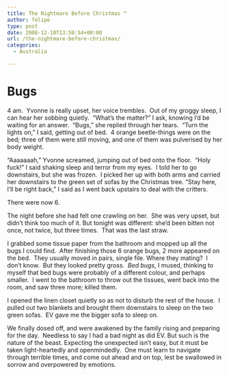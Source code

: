 ```yaml
---
title: The Nightmare Before Christmas ™
author: felipe
type: post
date: 2008-12-10T13:50:54+00:00
url: /the-nightmare-before-christmas/
categories:
  - Australia

---
```

# Bugs

4 am.  Yvonne is really upset, her voice trembles.  Out of my groggy sleep, I can hear her sobbing quietly.  &#8220;What&#8217;s the matter?&#8221; I ask, knowing I&#8217;d be waiting for an answer.  &#8220;Bugs,&#8221; she replied through her tears.  &#8220;Turn the lights on,&#8221; I said, getting out of bed.  4 orange beetle-things were on the bed; three of them were still moving, and one of them was pulverised by her body weight.

&#8220;Aaaaaaah,&#8221; Yvonne screamed, jumping out of bed onto the floor.  &#8220;Holy fuck!&#8221; I said shaking sleep and terror from my eyes.  I told her to go downstairs, but she was frozen.  I picked her up with both arms and carried her downstairs to the green set of sofas by the Christmas tree. &#8220;Stay here, I&#8217;ll be right back,&#8221; I said as I went back upstairs to deal with the critters.

There were now 6.

The night before she had felt one crawling on her.  She was very upset, but didn&#8217;t think too much of it. But tonight was different: she&#8217;d been bitten not once, not twice, but three times.  That was the last straw.

I grabbed some tissue paper from the bathroom and mopped up all the bugs I could find.  After finishing those 6 orange bugs, 2 more appeared on the bed.  They usually moved in pairs, single file. Where they mating?  I don&#8217;t know.  But they looked pretty gross.  _Bed bugs_, I mused, thinking to myself that bed bugs were probably of a different colour, and perhaps smaller.  I went to the bathroom to throw out the tissues, went back into the room, and saw three more; killed them.

I opened the linen closet quietly so as not to disturb the rest of the house.  I pulled out two blankets and brought them downstairs to sleep on the two green sofas.  EV gave me the bigger sofa to sleep on.

We finally dosed off, and were awakened by the family rising and preparing for the day.  Needless to say I had a bad night as did EV. But such is the nature of the beast. Expecting the unexpected isn&#8217;t easy, but it must be taken light-heartedly and openmindedly.  One must learn to navigate through terrible times, and come out ahead and on top, lest be swallowed in sorrow and overpowered by emotions.